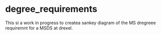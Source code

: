 # degree_requirements
This si a work in progress to createa sankey diagram of the MS dregreee requiremnt for a MSDS at drexel.
